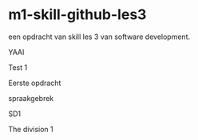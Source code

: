 # m1-skill-github-les3
een opdracht van skill les 3 van software development. 

YAAI

Test 1

Eerste opdracht

spraakgebrek

SD1

The division 1